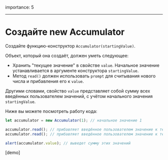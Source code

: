 importance: 5

---

# Создайте new Accumulator

Создайте функцию-конструктор `Accumulator(startingValue)`.

Объект, который она создаёт, должен уметь следующее:

- Хранить "текущее значение" в свойстве `value`. Начальное значение устанавливается в аргументе конструктора `startingValue`.
- Метод `read()` должен использовать `prompt` для считывания нового числа и прибавления его к `value`.

Другими словами, свойство `value` представляет собой сумму всех введённых пользователем значений, с учётом начального значения `startingValue`.

Ниже вы можете посмотреть работу кода:

```js
let accumulator = new Accumulator(1); // начальное значение 1

accumulator.read(); // прибавляет введённое пользователем значение к текущему значению
accumulator.read(); // прибавляет введённое пользователем значение к текущему значению

alert(accumulator.value); // выведет сумму этих значений
```

[demo]
